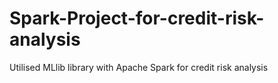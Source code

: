 # Spark-Project-for-credit-risk-analysis
Utilised MLlib library with Apache Spark for credit risk analysis
